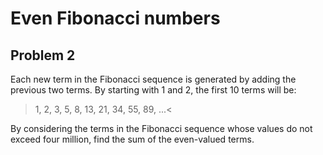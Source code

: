 # Even Fibonacci numbers
## Problem 2

Each new term in the Fibonacci sequence is generated by adding the previous two terms. By starting with 1 and 2, the first 10 terms will be:

>1, 2, 3, 5, 8, 13, 21, 34, 55, 89, ...<

By considering the terms in the Fibonacci sequence whose values do not exceed four million, find the sum of the even-valued terms.

